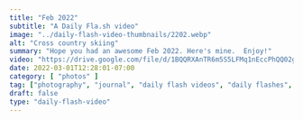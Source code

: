 ```yaml
---
title: "Feb 2022"
subtitle: "A Daily Fla.sh video"
image: "../daily-flash-video-thumbnails/2202.webp"
alt: "Cross country skiing"
summary: "Hope you had an awesome Feb 2022. Here's mine.  Enjoy!"
video: "https://drive.google.com/file/d/1BQQRXAnTR6m5S5LFMq1nEccPhQQ02gWc/preview"
date: 2022-03-01T12:28:01-07:00
category: [ "photos" ]
tag: ["photography", "journal", "daily flash videos", "daily flashes", "videos" ]
draft: false
type: "daily-flash-video"
---
```

